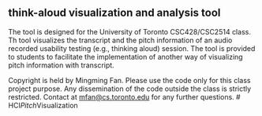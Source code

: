 ## think-aloud visualization and analysis tool 

The tool is designed for the University of Toronto CSC428/CSC2514 class. Th tool visualizes the transcript and the pitch information of an audio recorded usability testing (e.g., thinking aloud) session. The tool is provided to students to facilitate the implementation of another way of visualizing pitch information with transcript.

Copyright is held by Mingming Fan. Please use the code only for this class project purpose. Any dissemination of the code outside the class is strictly restricted. Contact at mfan@cs.toronto.edu for any further questions.
#   H C I _ P i t c h _ V i s u a l i z a t i o n  
 